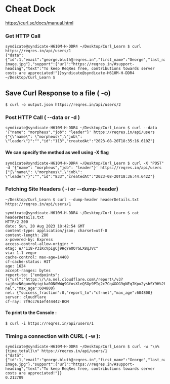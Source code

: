 # Cheat Dock 
https://curl.se/docs/manual.html

### Get HTTP Call

```
syndicate@syndicate-H610M-H-DDR4 ~/Desktop/Curl_Learn $ curl https://reqres.in/api/users/1
{"data":{"id":1,"email":"george.bluth@reqres.in","first_name":"George","last_name":"Bluth","avatar":"https://reqres.in/img/faces/1-image.jpg"},"support":{"url":"https://reqres.in/#support-heading","text":"To keep ReqRes free, contributions towards server costs are appreciated!"}}syndicate@syndicate-H610M-H-DDR4 ~/Desktop/Curl_Learn $ 
```

## Save Curl Response to a file ( -o)

`$ curl -o output.json https://reqres.in/api/users/2`


### Post HTTP Call ( --data or -d )

```
syndicate@syndicate-H610M-H-DDR4 ~/Desktop/Curl_Learn $ curl --data '{"name": "morpheus","job": "leader"}' https://reqres.in/api/users
{"{\"name\": \"morpheus\",\"job\": \"leader\"}":"","id":"113","createdAt":"2023-08-20T18:35:16.610Z"}
```
#### We can specify the method as well using -X flag

```
syndicate@syndicate-H610M-H-DDR4 ~/Desktop/Curl_Learn $ curl -X "POST" -d '{"name": "morpheus","job": "leader"}' https://reqres.in/api/users
{"{\"name\": \"morpheus\",\"job\": \"leader\"}":"","id":"833","createdAt":"2023-08-20T18:36:44.642Z"}
```

### Fetching Site Headers ( -i or --dump-header)

```
~/Desktop/Curl_Learn $ curl --dump-header headerDetails.txt https://reqres.in/api/users/1

syndicate@syndicate-H610M-H-DDR4 ~/Desktop/Curl_Learn $ cat headerDetails.txt 
HTTP/2 200 
date: Sun, 20 Aug 2023 18:42:54 GMT
content-type: application/json; charset=utf-8
content-length: 280
x-powered-by: Express
access-control-allow-origin: *
etag: W/"118-P3iKcVpIgCj9HqYeOOrGLX8qJVc"
via: 1.1 vegur
cache-control: max-age=14400
cf-cache-status: HIT
age: 1624
accept-ranges: bytes
report-to: {"endpoints":[{"url":"https:\/\/a.nel.cloudflare.com\/report\/v3?s=j0ozN6guneWyiqika0ON0WWg9GfosXleQSOp9PIq2c7Cq4GOG9gNEq7Kpu2yshSY9H%2FlRJXDSKX8bcaOW7WsqMOR%2BAcdGXjmAi8s9VuJalD1SGrhU5d9178eqw%3D%3D"}],"group":"cf-nel","max_age":604800}
nel: {"success_fraction":0,"report_to":"cf-nel","max_age":604800}
server: cloudflare
cf-ray: 7f9cc761ef444442-BOM
```

#### To print to the Console :
`$ curl -i https://reqres.in/api/users/1`

### Timing a connection with CURL ( -w ):

```
syndicate@syndicate-H610M-H-DDR4 ~/Desktop/Curl_Learn $ curl -w "\n%{time_total}\n" https://reqres.in/api/users/1
{"data":{"id":1,"email":"george.bluth@reqres.in","first_name":"George","last_name":"Bluth","avatar":"https://reqres.in/img/faces/1-image.jpg"},"support":{"url":"https://reqres.in/#support-heading","text":"To keep ReqRes free, contributions towards server costs are appreciated!"}}
0.212709
```




